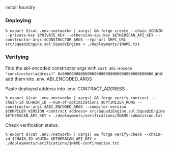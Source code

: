 install foundry

### Deploying
`% export $(cat .env.<network> | xargs) && forge create --chain $CHAIN --private-key $PRIVATE_KEY --etherscan-api-key $ETHERSCAN_API_KEY --constructor-args $CONSTRUCTOR_ARGS --rpc-url $RPC_URL src/SquadzEngine.sol:SquadzEngine > ./deployments/$NAME.txt`

### Verifying
Find the abi-encoded constructor args with `cast abi-encode "constructor(address)" 0x0000000000000000000000000000000000000000` and add them into .env.<network> ABI_ENCODED_ARGS

Paste deployed address into .env.<network> CONTRACT_ADDRESS

`% export $(cat .env.<network> | xargs) && forge verify-contract --chain-id $CHAIN_ID --num-of-optimizations $OPTIMIZER_RUNS --constructor-args $ABI_ENCODED_ARGS --compiler-version $COMPILER_VERSION <contract address> src/SquadzEngine.sol:SquadzEngine $ETHERSCAN_API_KEY > ./deployments/verifications/$NAME-submission.txt`

Check verification status:

`% export $(cat .env.<network> | xargs) && forge verify-check --chain-id $CHAIN_ID <GUID> $ETHERSCAN_API_KEY > ./deployments/verifications/$NAME-confirmation.txt`